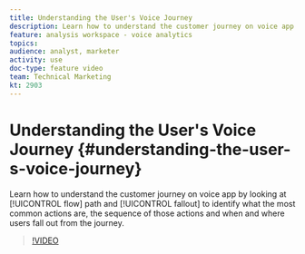```yaml
---
title: Understanding the User's Voice Journey
description: Learn how to understand the customer journey on voice app by looking at flow path and fall out to identify what the most common actions are, the sequence of those actions and when and where users fall out from the journey.
feature: analysis workspace - voice analytics
topics: 
audience: analyst, marketer
activity: use
doc-type: feature video
team: Technical Marketing
kt: 2903
---
```


# Understanding the User's Voice Journey {#understanding-the-user-s-voice-journey}

Learn how to understand the customer journey on voice app by looking at [!UICONTROL flow] path and [!UICONTROL fallout] to identify what the most common actions are, the sequence of those actions and when and where users fall out from the journey.

>[!VIDEO](https://video.tv.adobe.com/v/27226/?quality=12)
